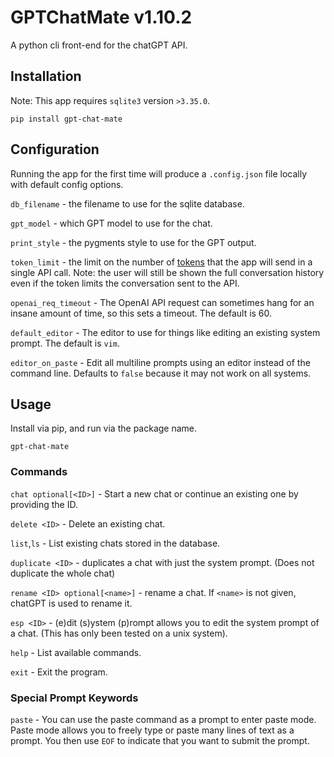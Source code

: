 # GPTChatMate v1.10.2
A python cli front-end for the chatGPT API.

## Installation
Note: This app requires `sqlite3` version `>3.35.0`.
```
pip install gpt-chat-mate
```

## Configuration
Running the app for the first time will produce a `.config.json` file locally with default config options.

`db_filename` - the filename to use for the sqlite database.

`gpt_model` - which GPT model to use for the chat.

`print_style` - the pygments style to use for the GPT output.

`token_limit` - the limit on the number of [tokens](https://platform.openai.com/docs/introduction/tokens)
that the app will send in a single API call.
Note: the user will still be shown the full conversation history even if the token limits the conversation sent
to the API.

`openai_req_timeout` - The OpenAI API request can sometimes hang for an insane amount of time, so this sets a timeout.
The default is 60.

`default_editor` - The editor to use for things like editing an existing system prompt. The default is `vim`.

`editor_on_paste` - Edit all multiline prompts using an editor instead of the command line. Defaults to `false`
because it may not work on all systems.

## Usage
Install via pip, and run via the package name.
```
gpt-chat-mate
```

### Commands

`chat optional[<ID>]` - Start a new chat or continue an existing one by providing the ID.

`delete <ID>` - Delete an existing chat.

`list`,`ls` - List existing chats stored in the database.

`duplicate <ID>` - duplicates a chat with just the system prompt. (Does not duplicate the whole chat)

`rename <ID> optional[<name>]` - rename a chat. If `<name>` is not given, chatGPT is used to rename it.

`esp <ID>` - (e)dit (s)ystem (p)rompt allows you to edit the system prompt of a chat. (This has only been tested on a unix system).

`help` - List available commands.

`exit` - Exit the program.

### Special Prompt Keywords

`paste` - You can use the paste command as a prompt to enter paste mode. Paste mode allows you to freely type or paste
many lines of text as a prompt. You then use `EOF` to indicate that you want to submit the prompt.
